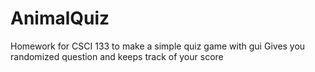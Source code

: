 # AnimalQuiz
Homework for CSCI 133 to make a simple quiz game with gui
Gives you randomized question and keeps track of your score
